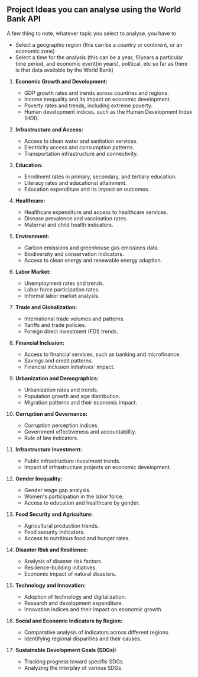 ## Project Ideas you can analyse using the World Bank API

A few thing to note, whatever topic you select to analyse, you have to 
 - Select a geographic region (this can be a country or continent, or an economic zone)
 - Select a time for the analysis (this can be a year, 10years a particular time period, and economic event(in years), political, etc so far as there is that data available by the World Bank)
  

1. **Economic Growth and Development:**
   - GDP growth rates and trends across countries and regions.
   - Income inequality and its impact on economic development.
   - Poverty rates and trends, including extreme poverty.
   - Human development indices, such as the Human Development Index (HDI).

2. **Infrastructure and Access:**
   - Access to clean water and sanitation services.
   - Electricity access and consumption patterns.
   - Transportation infrastructure and connectivity.

3. **Education:**
   - Enrollment rates in primary, secondary, and tertiary education.
   - Literacy rates and educational attainment.
   - Education expenditure and its impact on outcomes.

4. **Healthcare:**
   - Healthcare expenditure and access to healthcare services.
   - Disease prevalence and vaccination rates.
   - Maternal and child health indicators.

5. **Environment:**
   - Carbon emissions and greenhouse gas emissions data.
   - Biodiversity and conservation indicators.
   - Access to clean energy and renewable energy adoption.

6. **Labor Market:**
   - Unemployment rates and trends.
   - Labor force participation rates.
   - Informal labor market analysis.

7. **Trade and Globalization:**
   - International trade volumes and patterns.
   - Tariffs and trade policies.
   - Foreign direct investment (FDI) trends.

8. **Financial Inclusion:**
   - Access to financial services, such as banking and microfinance.
   - Savings and credit patterns.
   - Financial inclusion initiatives' impact.

9. **Urbanization and Demographics:**
   - Urbanization rates and trends.
   - Population growth and age distribution.
   - Migration patterns and their economic impact.

10. **Corruption and Governance:**
    - Corruption perception indices.
    - Government effectiveness and accountability.
    - Rule of law indicators.

11. **Infrastructure Investment:**
    - Public infrastructure investment trends.
    - Impact of infrastructure projects on economic development.

12. **Gender Inequality:**
    - Gender wage gap analysis.
    - Women's participation in the labor force.
    - Access to education and healthcare by gender.

13. **Food Security and Agriculture:**
    - Agricultural production trends.
    - Food security indicators.
    - Access to nutritious food and hunger rates.

14. **Disaster Risk and Resilience:**
    - Analysis of disaster risk factors.
    - Resilience-building initiatives.
    - Economic impact of natural disasters.

15. **Technology and Innovation:**
    - Adoption of technology and digitalization.
    - Research and development expenditure.
    - Innovation indices and their impact on economic growth.

16. **Social and Economic Indicators by Region:**
    - Comparative analysis of indicators across different regions.
    - Identifying regional disparities and their causes.

17. **Sustainable Development Goals (SDGs):**
    - Tracking progress toward specific SDGs.
    - Analyzing the interplay of various SDGs.
